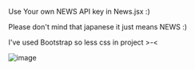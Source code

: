 Use Your own NEWS API key in News.jsx :)

Please don't mind that japanese it just means NEWS :)

I've used Bootstrap so less css in project >-<

![image](https://user-images.githubusercontent.com/77228339/136742998-c24b222d-0462-4608-ac9c-5795960fe154.png)
